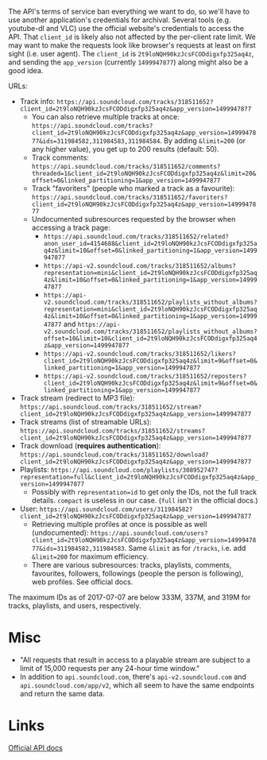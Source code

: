 The API's terms of service ban everything we want to do, so we'll have to use another application's credentials for archival. Several tools (e.g. youtube-dl and VLC) use the official website's credentials to access the API. That `client_id` is likely also not affected by the per-client rate limit. We may want to make the requests look like browser's requests at least on first sight (i.e. user agent). The `client_id` is `2t9loNQH90kzJcsFCODdigxfp325aq4z`, and sending the `app_version` (currently `1499947877`) along might also be a good idea.

URLs:

* Track info: `https://api.soundcloud.com/tracks/318511652?client_id=2t9loNQH90kzJcsFCODdigxfp325aq4z&app_version=1499947877`
	* You can also retrieve multiple tracks at once: `https://api.soundcloud.com/tracks?client_id=2t9loNQH90kzJcsFCODdigxfp325aq4z&app_version=1499947877&ids=311984582,311984583,311984584`. By adding `&limit=200` (or any higher value), you get up to 200 results (default: 50).
	* Track comments: `https://api.soundcloud.com/tracks/318511652/comments?threaded=1&client_id=2t9loNQH90kzJcsFCODdigxfp325aq4z&limit=20&offset=0&linked_partitioning=1&app_version=1499947877`
	* Track "favoriters" (people who marked a track as a favourite): `https://api.soundcloud.com/tracks/318511652/favoriters?client_id=2t9loNQH90kzJcsFCODdigxfp325aq4z&app_version=1499947877`
	* Undocumented subresources requested by the browser when accessing a track page:
		* `https://api.soundcloud.com/tracks/318511652/related?anon_user_id=4154688&client_id=2t9loNQH90kzJcsFCODdigxfp325aq4z&limit=10&offset=0&linked_partitioning=1&app_version=1499947877`
		* `https://api-v2.soundcloud.com/tracks/318511652/albums?representation=mini&client_id=2t9loNQH90kzJcsFCODdigxfp325aq4z&limit=10&offset=0&linked_partitioning=1&app_version=1499947877`
		* `https://api-v2.soundcloud.com/tracks/318511652/playlists_without_albums?representation=mini&client_id=2t9loNQH90kzJcsFCODdigxfp325aq4z&limit=10&offset=0&linked_partitioning=1&app_version=1499947877` and `https://api-v2.soundcloud.com/tracks/318511652/playlists_without_albums?offset=10&limit=10&client_id=2t9loNQH90kzJcsFCODdigxfp325aq4z&app_version=1499947877`
		* `https://api-v2.soundcloud.com/tracks/318511652/likers?client_id=2t9loNQH90kzJcsFCODdigxfp325aq4z&limit=9&offset=0&linked_partitioning=1&app_version=1499947877`
		* `https://api-v2.soundcloud.com/tracks/318511652/reposters?client_id=2t9loNQH90kzJcsFCODdigxfp325aq4z&limit=9&offset=0&linked_partitioning=1&app_version=1499947877`
* Track stream (redirect to MP3 file): `https://api.soundcloud.com/tracks/318511652/stream?client_id=2t9loNQH90kzJcsFCODdigxfp325aq4z&app_version=1499947877`
* Track streams (list of streamable URLs): `https://api.soundcloud.com/tracks/318511652/streams?client_id=2t9loNQH90kzJcsFCODdigxfp325aq4z&app_version=1499947877`
* Track download (**requires authentication**): `https://api.soundcloud.com/tracks/318511652/download?client_id=2t9loNQH90kzJcsFCODdigxfp325aq4z&app_version=1499947877`
* Playlists: `https://api.soundcloud.com/playlists/308952747?representation=full&client_id=2t9loNQH90kzJcsFCODdigxfp325aq4z&app_version=1499947877`
	* Possibly with `representation=id` to get only the IDs, not the full track details. `compact` is useless in our case. (`full` isn't in the official docs.)
* User: `https://api.soundcloud.com/users/311984582?client_id=2t9loNQH90kzJcsFCODdigxfp325aq4z&app_version=1499947877`
	* Retrieving multiple profiles at once is possible as well (undocumented): `https://api.soundcloud.com/users?client_id=2t9loNQH90kzJcsFCODdigxfp325aq4z&app_version=1499947877&ids=311984582,311984583`. Same `&limit` as for `/tracks`, i.e. add `&limit=200` for maximum efficiency.
	* There are various subresources: tracks, playlists, comments, favourites, followers, followings (people the person is following), web profiles. See official docs.

The maximum IDs as of 2017-07-07 are below 333M, 337M, and 319M for tracks, playlists, and users, respectively.

# Misc
* "All requests that result in access to a playable stream are subject to a limit of 15,000 requests per any 24-hour time window."
* In addition to `api.soundcloud.com`, there's `api-v2.soundcloud.com` and `api.soundcloud.com/app/v2`, which all seem to have the same endpoints and return the same data.

# Links
[Official API docs](https://developers.soundcloud.com/docs/api/reference)